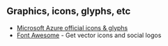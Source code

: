 ## Graphics, icons, glyphs, etc
* [Microsoft Azure official icons & glyphs](https://azure.microsoft.com/en-us/patterns/styles/glyphs-icons/)
* [Font Awesome](fontawesome.com) - Get vector icons and social logos 